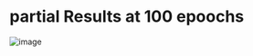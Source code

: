 # **partial Results at 100 epoochs**

![image](https://github.com/user-attachments/assets/67b7fcb0-b928-48ed-b37a-1cc2aa0448ce)
